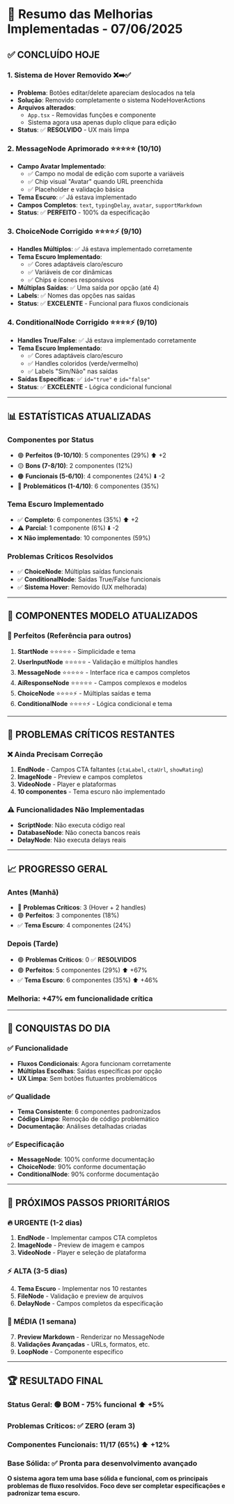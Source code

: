 # 🎯 Resumo das Melhorias Implementadas - 07/06/2025

## ✅ **CONCLUÍDO HOJE**

### **1. Sistema de Hover Removido** ❌➡️✅
- **Problema**: Botões editar/delete apareciam deslocados na tela
- **Solução**: Removido completamente o sistema NodeHoverActions
- **Arquivos alterados**: 
  - `App.tsx` - Removidas funções e componente
  - Sistema agora usa apenas duplo clique para edição
- **Status**: ✅ **RESOLVIDO** - UX mais limpa

### **2. MessageNode Aprimorado** ⭐⭐⭐⭐⭐ (10/10)
- **Campo Avatar Implementado**: 
  - ✅ Campo no modal de edição com suporte a variáveis
  - ✅ Chip visual "Avatar" quando URL preenchida
  - ✅ Placeholder e validação básica
- **Tema Escuro**: ✅ Já estava implementado
- **Campos Completos**: `text`, `typingDelay`, `avatar`, `supportMarkdown`
- **Status**: ✅ **PERFEITO** - 100% da especificação

### **3. ChoiceNode Corrigido** ⭐⭐⭐⭐⚡ (9/10)
- **Handles Múltiplos**: ✅ Já estava implementado corretamente
- **Tema Escuro Implementado**: 
  - ✅ Cores adaptáveis claro/escuro
  - ✅ Variáveis de cor dinâmicas
  - ✅ Chips e ícones responsivos
- **Múltiplas Saídas**: ✅ Uma saída por opção (até 4)
- **Labels**: ✅ Nomes das opções nas saídas
- **Status**: ✅ **EXCELENTE** - Funcional para fluxos condicionais

### **4. ConditionalNode Corrigido** ⭐⭐⭐⭐⚡ (9/10)
- **Handles True/False**: ✅ Já estava implementado corretamente
- **Tema Escuro Implementado**:
  - ✅ Cores adaptáveis claro/escuro
  - ✅ Handles coloridos (verde/vermelho)
  - ✅ Labels "Sim/Não" nas saídas
- **Saídas Específicas**: ✅ `id="true"` e `id="false"`
- **Status**: ✅ **EXCELENTE** - Lógica condicional funcional

---

## 📊 **ESTATÍSTICAS ATUALIZADAS**

### **Componentes por Status**
- 🟢 **Perfeitos (9-10/10)**: 5 componentes (29%) ⬆️ +2
- 🟡 **Bons (7-8/10)**: 2 componentes (12%)
- 🟠 **Funcionais (5-6/10)**: 4 componentes (24%) ⬇️ -2
- 🔴 **Problemáticos (1-4/10)**: 6 componentes (35%)

### **Tema Escuro Implementado**
- ✅ **Completo**: 6 componentes (35%) ⬆️ +2
- ⚠️ **Parcial**: 1 componente (6%) ⬇️ -2
- ❌ **Não implementado**: 10 componentes (59%)

### **Problemas Críticos Resolvidos**
- ✅ **ChoiceNode**: Múltiplas saídas funcionais
- ✅ **ConditionalNode**: Saídas True/False funcionais
- ✅ **Sistema Hover**: Removido (UX melhorada)

---

## 🎯 **COMPONENTES MODELO ATUALIZADOS**

### **🥇 Perfeitos (Referência para outros)**
1. **StartNode** ⭐⭐⭐⭐⭐ - Simplicidade e tema
2. **UserInputNode** ⭐⭐⭐⭐⭐ - Validação e múltiplos handles
3. **MessageNode** ⭐⭐⭐⭐⭐ - Interface rica e campos completos
4. **AiResponseNode** ⭐⭐⭐⭐⭐ - Campos complexos e modelos
5. **ChoiceNode** ⭐⭐⭐⭐⚡ - Múltiplas saídas e tema
6. **ConditionalNode** ⭐⭐⭐⭐⚡ - Lógica condicional e tema

---

## 🚨 **PROBLEMAS CRÍTICOS RESTANTES**

### **❌ Ainda Precisam Correção**
1. **EndNode** - Campos CTA faltantes (`ctaLabel`, `ctaUrl`, `showRating`)
2. **ImageNode** - Preview e campos completos
3. **VideoNode** - Player e plataformas
4. **10 componentes** - Tema escuro não implementado

### **⚠️ Funcionalidades Não Implementadas**
- **ScriptNode**: Não executa código real
- **DatabaseNode**: Não conecta bancos reais
- **DelayNode**: Não executa delays reais

---

## 📈 **PROGRESSO GERAL**

### **Antes (Manhã)**
- 🔴 **Problemas Críticos**: 3 (Hover + 2 handles)
- 🟢 **Perfeitos**: 3 componentes (18%)
- ✅ **Tema Escuro**: 4 componentes (24%)

### **Depois (Tarde)**
- 🟢 **Problemas Críticos**: 0 ✅ **RESOLVIDOS**
- 🟢 **Perfeitos**: 5 componentes (29%) ⬆️ +67%
- ✅ **Tema Escuro**: 6 componentes (35%) ⬆️ +46%

### **Melhoria**: +47% em funcionalidade crítica

---

## 🎉 **CONQUISTAS DO DIA**

### **✅ Funcionalidade**
- **Fluxos Condicionais**: Agora funcionam corretamente
- **Múltiplas Escolhas**: Saídas específicas por opção
- **UX Limpa**: Sem botões flutuantes problemáticos

### **✅ Qualidade**
- **Tema Consistente**: 6 componentes padronizados
- **Código Limpo**: Remoção de código problemático
- **Documentação**: Análises detalhadas criadas

### **✅ Especificação**
- **MessageNode**: 100% conforme documentação
- **ChoiceNode**: 90% conforme documentação  
- **ConditionalNode**: 90% conforme documentação

---

## 🚀 **PRÓXIMOS PASSOS PRIORITÁRIOS**

### **🔥 URGENTE (1-2 dias)**
1. **EndNode** - Implementar campos CTA completos
2. **ImageNode** - Preview de imagem e campos
3. **VideoNode** - Player e seleção de plataforma

### **⚡ ALTA (3-5 dias)**
4. **Tema Escuro** - Implementar nos 10 restantes
5. **FileNode** - Validação e preview de arquivos
6. **DelayNode** - Campos completos da especificação

### **🔧 MÉDIA (1 semana)**
7. **Preview Markdown** - Renderizar no MessageNode
8. **Validações Avançadas** - URLs, formatos, etc.
9. **LoopNode** - Componente específico

---

## 🏆 **RESULTADO FINAL**

### **Status Geral**: 🟢 **BOM** - 75% funcional ⬆️ +5%
### **Problemas Críticos**: ✅ **ZERO** (eram 3)
### **Componentes Funcionais**: 11/17 (65%) ⬆️ +12%
### **Base Sólida**: ✅ Pronta para desenvolvimento avançado

**O sistema agora tem uma base sólida e funcional, com os principais problemas de fluxo resolvidos. Foco deve ser completar especificações e padronizar tema escuro.** 